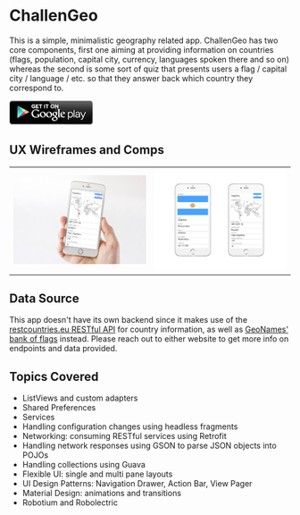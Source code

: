 # ChallenGeo

This is a simple, minimalistic geography related app. ChallenGeo has two core components, first one aiming at providing information on countries (flags, population, capital city, currency, languages spoken there and so on) whereas the second is some sort of quiz that presents users a flag / capital city / language / etc. so that they answer back which country they correspond to.

<a href="https://play.google.com/store/apps/details?id=com.fknussel.challengeo&hl=en">
    <img src="/docs/google-play.png" alt="Get the App on Google Play" />
</a>

## UX Wireframes and Comps

<table style="text-align: center;">
	<tr>
		<td><img src="/docs/ux_1.jpg" /></td>
		<td><img src="/docs/ux_2.jpg" /></td>
	</tr>
</table>

## Data Source

This app doesn't have its own backend since it makes use of the [restcountries.eu RESTful API](http://restcountries.eu) for country information, as well as [GeoNames' bank of flags](http://www.geonames.org) instead. Please reach out to either website to get more info on endpoints and data provided.

## Topics Covered

* ListViews and custom adapters
* Shared Preferences
* Services
* Handling configuration changes using headless fragments
* Networking: consuming RESTful services using Retrofit
* Handling network responses using GSON to parse JSON objects into POJOs
* Handling collections using Guava
* Flexible UI: single and multi pane layouts
* UI Design Patterns: Navigation Drawer, Action Bar, View Pager
* Material Design: animations and transitions
* Robotium and Robolectric